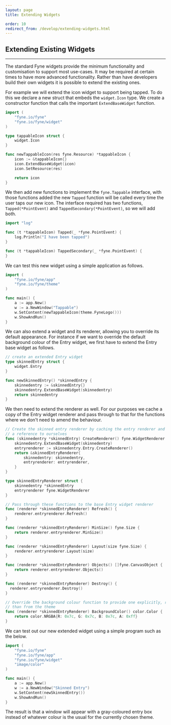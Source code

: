 ```yaml
---
layout: page
title: Extending Widgets

order: 10
redirect_from: /develop/extending-widgets.html
---
```


## Extending Existing Widgets
---

The standard Fyne widgets provide the minimum functionality and customisation
to support most use-cases. It may be required at certain times to have more
advanced functionality. Rather than have developers build their own widgets
it is possible to extend the existing ones.

For example we will extend the icon widget to support being tapped. To do this
we declare a new struct that embeds the `widget.Icon` type. We create a
constructor function that calls the important `ExtendBaseWidget` function.

```go
import (
	"fyne.io/fyne"
	"fyne.io/fyne/widget"
)

type tappableIcon struct {
	widget.Icon
}

func newTappableIcon(res fyne.Resource) *tappableIcon {
	icon := &tappableIcon{}
	icon.ExtendBaseWidget(icon)
	icon.SetResource(res)

	return icon
}
```

We then add new functions to implement the `fyne.Tappable` interface, with
those functions added the new `Tapped` function will be called every time the
user taps our new icon.  The interface required has two functions,
`Tapped(*PointEvent)` and `TappedSecondary(*PointEvent)`, so we will add both.

```go
import "log"

func (t *tappableIcon) Tapped(_ *fyne.PointEvent) {
	log.Println("I have been tapped")
}

func (t *tappableIcon) TappedSecondary(_ *fyne.PointEvent) {
}
```

We can test this new widget using a simple application as follows.

```go
import (
    "fyne.io/fyne/app"
    "fyne.io/fyne/theme"
)

func main() {
	a := app.New()
	w := a.NewWindow("Tappable")
	w.SetContent(newTappableIcon(theme.FyneLogo()))
	w.ShowAndRun()
}
```

We can also extend a widget and its renderer, allowing you to override its 
default appearance. For instance if we want to override the default background 
colour of the Entry widget, we first have to extend the Entry base widget 
as follows.

```go
// create an extended Entry widget
type skinnedEntry struct {
	widget.Entry
}

func newSkinnedEntry() *skinnedEntry {
	skinnedentry := &skinnedEntry{}
	skinnedentry.ExtendBaseWidget(skinnedentry)
	return skinnedentry
}
```

We then need to extend the renderer as well. For our purposes we cache a
copy of the Entry widget renderer and pass through to that for the functions 
where we don't need to amend the behaviour.

```go
// Create the skinned entry renderer by caching the entry renderer and including
// a reference to ourselves
func (skinnedentry *skinnedEntry) CreateRenderer() fyne.WidgetRenderer {
	skinnedentry.ExtendBaseWidget(skinnedentry)
	entryrenderer := skinnedentry.Entry.CreateRenderer()
	return &skinnedEntryRenderer{
		skinnedentry: skinnedentry,
		entryrenderer: entryrenderer,
	}
}

type skinnedEntryRenderer struct {
	skinnedentry *skinnedEntry
	entryrenderer fyne.WidgetRenderer
}

// Pass through these functions to the base Entry widget renderer
func (renderer *skinnedEntryRenderer) Refresh() {
	renderer.entryrenderer.Refresh()
}

func (renderer *skinnedEntryRenderer) MinSize() fyne.Size {
	return renderer.entryrenderer.MinSize()
}

func (renderer *skinnedEntryRenderer) Layout(size fyne.Size) {
	renderer.entryrenderer.Layout(size)
}

func (renderer *skinnedEntryRenderer) Objects() []fyne.CanvasObject {
	return renderer.entryrenderer.Objects()
}

func (renderer *skinnedEntryRenderer) Destroy() {
  renderer.entryrenderer.Destroy()
}

// Override the background colour function to provide one explicitly, rather 
// than from the theme
func (renderer *skinnedEntryRenderer) BackgroundColor() color.Color {
	return color.NRGBA{R: 0x7c, G: 0x7c, B: 0x7c, A: 0xff}
}
```

We can test out our new extended widget using a simple program such as the below.

```go
import (
	"fyne.io/fyne"
	"fyne.io/fyne/app"
	"fyne.io/fyne/widget"
	"image/color"
)

func main() {
	a := app.New()
	w := a.NewWindow("Skinned Entry")
	w.SetContent(newSkinnedEntry())
	w.ShowAndRun()
}
``` 

The result is that a window will appear with a gray-coloured entry box instead 
of whatever colour is the usual for the currently chosen theme. 
